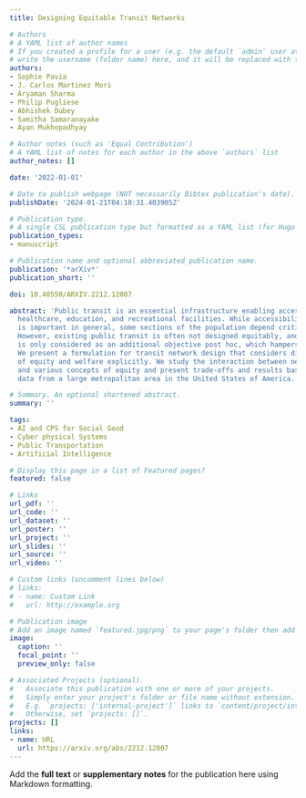 ```yaml
---
title: Designing Equitable Transit Networks

# Authors
# A YAML list of author names
# If you created a profile for a user (e.g. the default `admin` user at `content/authors/admin/`), 
# write the username (folder name) here, and it will be replaced with their full name and linked to their profile.
authors:
- Sophie Pavia
- J. Carlos Martinez Mori
- Aryaman Sharma
- Philip Pugliese
- Abhishek Dubey
- Samitha Samaranayake
- Ayan Mukhopadhyay

# Author notes (such as 'Equal Contribution')
# A YAML list of notes for each author in the above `authors` list
author_notes: []

date: '2022-01-01'

# Date to publish webpage (NOT necessarily Bibtex publication's date).
publishDate: '2024-01-21T04:10:31.403905Z'

# Publication type.
# A single CSL publication type but formatted as a YAML list (for Hugo requirements).
publication_types:
- manuscript

# Publication name and optional abbreviated publication name.
publication: '*arXiv*'
publication_short: ''

doi: 10.48550/ARXIV.2212.12007

abstract: 'Public transit is an essential infrastructure enabling access to employment,
  healthcare, education, and recreational facilities. While accessibility to transit
  is important in general, some sections of the population depend critically on transit.
  However, existing public transit is often not designed equitably, and often, equity
  is only considered as an additional objective post hoc, which hampers systemic changes.
  We present a formulation for transit network design that considers different notions
  of equity and welfare explicitly. We study the interaction between network design
  and various concepts of equity and present trade-offs and results based on real-world
  data from a large metropolitan area in the United States of America. '

# Summary. An optional shortened abstract.
summary: ''

tags:
- AI and CPS for Social Good
- Cyber physical Systems
- Public Transportation
- Artificial Intelligence

# Display this page in a list of Featured pages?
featured: false

# Links
url_pdf: ''
url_code: ''
url_dataset: ''
url_poster: ''
url_project: ''
url_slides: ''
url_source: ''
url_video: ''

# Custom links (uncomment lines below)
# links:
# - name: Custom Link
#   url: http://example.org

# Publication image
# Add an image named `featured.jpg/png` to your page's folder then add a caption below.
image:
  caption: ''
  focal_point: ''
  preview_only: false

# Associated Projects (optional).
#   Associate this publication with one or more of your projects.
#   Simply enter your project's folder or file name without extension.
#   E.g. `projects: ['internal-project']` links to `content/project/internal-project/index.md`.
#   Otherwise, set `projects: []`.
projects: []
links:
- name: URL
  url: https://arxiv.org/abs/2212.12007
---
```


Add the **full text** or **supplementary notes** for the publication here using Markdown formatting.
